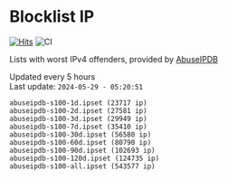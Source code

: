 # Blocklist IP

[![Hits](https://hits.seeyoufarm.com/api/count/incr/badge.svg?url=https%3A%2F%2Fgithub.com%2Fborestad%2Fblocklist-ip%2F&count_bg=%2379C83D&title_bg=%23555555&icon=&icon_color=%23E7E7E7&title=hits&edge_flat=false)](https://hits.seeyoufarm.com)  ![CI](https://img.shields.io/github/workflow/status/borestad/blocklist-ip/CI?style=flat-square)

Lists with worst IPv4 offenders, provided by [AbuseIPDB](https://www.abuseipdb.com/)

<!-- FOOTER-PLACEHOLDER -->
Updated every 5 hours<br>
Last update: `2024-05-29 - 05:20:51`
```
abuseipdb-s100-1d.ipset (23717 ip)
abuseipdb-s100-2d.ipset (27581 ip)
abuseipdb-s100-3d.ipset (29949 ip)
abuseipdb-s100-7d.ipset (35410 ip)
abuseipdb-s100-30d.ipset (56580 ip)
abuseipdb-s100-60d.ipset (80790 ip)
abuseipdb-s100-90d.ipset (102693 ip)
abuseipdb-s100-120d.ipset (124735 ip)
abuseipdb-s100-all.ipset (543577 ip)
```
